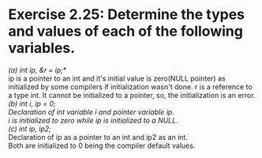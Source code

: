 # Exercise 2.25: Determine the types and values of each of the following variables.

**(a) int* ip, &r = ip;**   
ip is a pointer to an int and it's initial value is zero(NULL pointer) as initialized by some compilers if initialization wasn't done.
r is a reference to a type int. It cannot be initialized to a pointer, so, the initialization is an error.    
**(b) int i, *ip = 0;**     
Declaration of int variable i and pointer variable ip.   
i is initialized to zero while ip is initialized to a NULL.      
**(c) int* ip, ip2;**     
Declaration of ip as a pointer to an int and ip2 as an int.   
Both are initialized to 0 being the compiler default values.    

